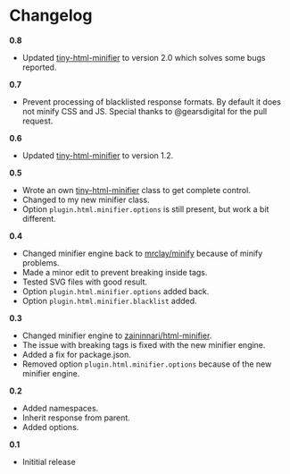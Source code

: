 # Changelog

**0.8**

- Updated [tiny-html-minifier](https://github.com/jenstornell/tiny-html-minifier) to version 2.0 which solves some bugs reported.

**0.7**

- Prevent processing of blacklisted response formats. By default it does not minify CSS and JS. Special thanks to @gearsdigital for the pull request.

**0.6**

- Updated [tiny-html-minifier](https://github.com/jenstornell/tiny-html-minifier) to version 1.2.

**0.5**

- Wrote an own [tiny-html-minifier](https://github.com/jenstornell/tiny-html-minifier) class to get complete control.
- Changed to my new minifier class.
- Option `plugin.html.minifier.options` is still present, but work a bit different.

**0.4**

- Changed minifier engine back to [mrclay/minify](https://github.com/mrclay/minify) because of minify problems.
- Made a minor edit to prevent breaking inside tags.
- Tested SVG files with good result.
- Option `plugin.html.minifier.options` added back.
- Option `plugin.html.minifier.blacklist` added.

**0.3**

- Changed minifier engine to [zaininnari/html-minifier](https://github.com/zaininnari/html-minifier).
- The issue with breaking tags is fixed with the new minifier engine.
- Added a fix for package.json.
- Removed option `plugin.html.minifier.options` because of the new minifier engine.

**0.2**

- Added namespaces.
- Inherit response from parent.
- Added options.

**0.1**

- Inititial release